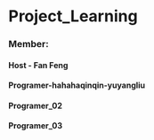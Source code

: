 # Project_Learning
### Member:
#### Host - Fan Feng
#### Programer-hahahaqinqin-yuyangliu
#### Programer_02
#### Programer_03
